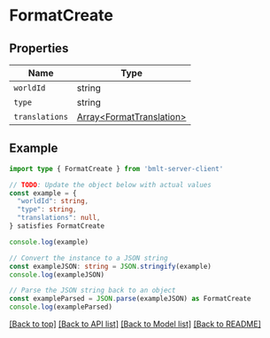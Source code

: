 
# FormatCreate


## Properties

Name | Type
------------ | -------------
`worldId` | string
`type` | string
`translations` | [Array&lt;FormatTranslation&gt;](FormatTranslation.md)

## Example

```typescript
import type { FormatCreate } from 'bmlt-server-client'

// TODO: Update the object below with actual values
const example = {
  "worldId": string,
  "type": string,
  "translations": null,
} satisfies FormatCreate

console.log(example)

// Convert the instance to a JSON string
const exampleJSON: string = JSON.stringify(example)
console.log(exampleJSON)

// Parse the JSON string back to an object
const exampleParsed = JSON.parse(exampleJSON) as FormatCreate
console.log(exampleParsed)
```

[[Back to top]](#) [[Back to API list]](../README.md#api-endpoints) [[Back to Model list]](../README.md#models) [[Back to README]](../README.md)


